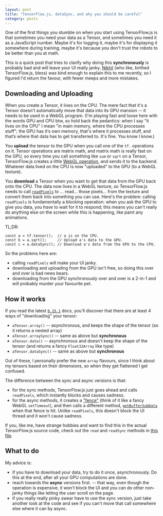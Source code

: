 ```yaml
---
layout: post
title: "TensorFlow.js, dataSync, and why you should be careful"
category: posts
---
```


One of the first things you stumble on when you start using TensorFlow.js is
that sometimes you need your data as a Tensor, and sometimes you need it
as a JavaScript number. Maybe it's for logging it, maybe it's for displaying
it somewhere during training, maybe it's because you don't trust the robots
to be better than you at math.

This is a quick post that tries to clarify why doing this **synchronously**
is probably bad and will leave your UI really janky. [Nikhil](https://twitter.com/nsthorat)
(who like, birthed TensorFlow.js, bless) was kind enough to explain this to me recently, so I figured
I'd return the favour, with fewer meeps and more mistakes.

## Downloading and Uploading
When you create a Tensor, it lives on the CPU. The mere fact that it's a Tensor
doesn't automatically move that data into its GPU mansion -- it needs to be used in a WebGL
program. (I'm playing fast and loose here with the words GPU and CPU btw, so
hold back the pedantics: when I say "it lives on the CPU" I mean "in main memory,
where the CPU processes stuff"; the GPU has it‘s own memory, that's where it
processes stuff, and that’s where that data has to get transferred to.
It's fine. You know I know.)

You **upload** the tensor to the GPU when you call one of the `tf.` operations on it.
Tensor operations are matrix math, and matrix math is really fast on the GPU,
so every time you call something like `sum` or `sqrt` on a Tensor, TensorFlow.js
creates a little [WebGL operation](https://js.tensorflow.org/tutorials/custom-webgl-op.html),
and sends it to the backend. Whatever data lived on the CPU is now
"uploaded" to the GPU (to a WebGL texture).

You **download** a Tensor when you want to get that data from the GPU back onto
the CPU. The data now lives in a WebGL texture, so TensorFlow.js needs to call
[`readPixels`](https://developer.mozilla.org/en-US/docs/Web/API/WebGLRenderingContext/readPixels)
to ... read... those pixels... from the texture and convert them back into something you can use.
Here's the problem: calling `readPixels` is fundamentally a blocking operation: when you
ask the GPU to give you data, you _have_ to wait for it to respond; this means
you can't really do anything else on the screen while this is happening, like
paint any animations.

TL;DR:
```
const a = tf.tensor();  // a is on the CPU.
const b = a.sqrt();     // Upload a's data to the GPU.
const c = a.dataSync(); // Download a's data from the GPU to the CPU.
```

So the problems here are:

- calling `readPixels` will make your UI janky.
- downloading and uploading from the GPU isn't free, so doing this over and over
is bad news bears.
- downloading from the GPU synchronously over and over is a 2-in-1 and
will probably murder your favourite pet.

## How it works
If you read the latest [`0.15.1`](https://js.tensorflow.org/api/0.15.1/) docs,
you'll discover that there are at least 4 ways of "downloading" your tensor:
- `aTensor.array()` -- asynchronous, and keeps the shape of the tensor (so it returns a nested array)
- `aTensor.arraySync()` -- same as above but **synchronous**
- `aTensor.data()` -- asynchronous and doesn't keep the shape of the tensor (and returns a fancy `Float32Array` like type)
- `aTensor.dataSync()` -- same as above but **synchronous**

Out of these, I personally prefer the new `array` flavours, since I think about my
tensors based on their dimensions, so when they get flattened I get confused.

The difference between the sync and async versions is that:
- for the sync methods, TensorFlow.js just goes ahead and calls `readPixels`,
which instantly blocks and causes sadness.
- for the async methods, it creates a ["fence"](https://developer.mozilla.org/en-US/docs/Web/API/WebGL2RenderingContext/fenceSync) (think of it like a fancy WebGL `setTimeout`),
and then calls a different method, [`getBufferSubData`](https://developer.mozilla.org/en-US/docs/Web/API/WebGL2RenderingContext/getBufferSubData)
when that fence is hit. Unlike `readPixels`, this doesn't block the UI thread
and it won't cause sadness.

If you, like me, have strange hobbies and want to find this in the actual
TensorFlow.js source code, check out the `read` and `readSync` methods in
[this file](https://github.com/tensorflow/tfjs-core/blob/master/src/kernels/backend_webgl.ts).

## What to do
My advice is:
- if you have to download your data, try to do it once, asynchronously. Do this
at the end, after all your GPU computations are done.
- reach towards the **async** versions first.  -- that way, even though the
operation is expensive, it won't block the UI and you can do other non-janky
things like letting the user scroll on the page.
- if you really really pinky swear have to use the sync version, just take
another look at the code and see if you can't move that call somewhere else
where it can by async.
